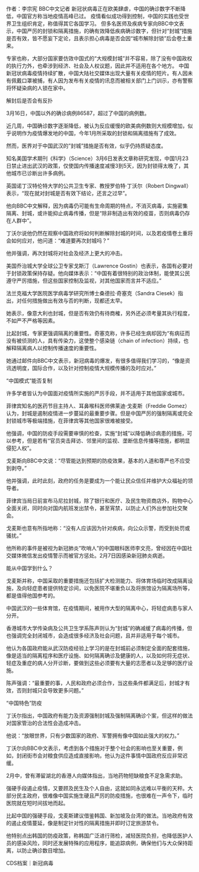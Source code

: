 作者：李宗宪 BBC中文记者 新冠状病毒正在欧美肆虐，中国的确诊数字不断降低，中国官方称当地疫情高峰已过。 疫情看似成功得到控制，中国的实践也受世界卫生组织肯定，称值得其它各国学习。 但多名医师及疾病专家向BBC中文表示，中国严厉的封锁和隔离措施，的确有效降低疾病确诊数字，但针对“封城”措施是否有效，皆不愿妄下定论，且表示担心病毒是否会因“城市解除封锁”后会卷土重来。

专家也称，大部分国家要仿效中国式的“大规模封城”并不容易，除了没有中国政权的执行力外，也牵涉到经济、社会及人权议题，因此并不适用在各个地方。 中国新冠状病毒疫情持续扩散，中国大陆社交媒体出现大量有关疫情的短片。有人因未有佩戴口罩被捕，有人因为发布有关疫情的讯息而被相关部门上门训示，亦有警察将怀疑染病的人锁在家中。

解封后是否会有反扑

3月16日，中国以外的确诊病例86587，超过了中国的病例数。

近几周，中国确诊数字逐渐降低，被认为反应缓慢的欧美病例数则大规模增加，似乎说明作为疫情爆发地的中国，今年1月所采取的封锁和隔离措施有了成效。

然而，医界对于中国武汉的&#8221;封城&#8221;措施是否有效，似乎仍持质疑态度。

知名美国学术期刊《科学》（Science）3月6日发表文章称研究发现，中国1月23日禁止进出武汉的政策，仅使国内传播速度减慢3到5天，因为封锁得太晚了，其他城市已诊断出许多病例。

英国诺丁汉特伦特大学的公共卫生专家、教授罗伯特·丁沃尔（Robert Dingwall）表示，“现在就对封城是否有效下结论，还言之过早”。

他向BBC中文解释，因为病毒仍可能有生命周期的特点，不消灭病毒，实施密集隔离、封城，或许能抑止病毒传播，但是“除非制造出有效的疫苗，否则病毒仍存在人群中”。

丁沃尔说他仍然在观察中国政府将如何判断解除封城的时间，以及若疫情卷土重将会如何应对，他问道：“难道要再次封城吗？”

他并强调，再次封城将对社会及经济上更大的冲击。

美国乔治城大学全球公卫专家戈斯汀（Lawrence Gostin）也表示，各国有必要对于封锁政策保持存疑。他向媒体表示：“中国有着很特别的政治体制，能使其公民遵守严厉措施，但这些国家控制及监视，对其他国家而言并不适应。”

法兰克福大学医院医学病毒学研究所博士桑德拉·奇塞克（Sandra Ciesek）指出，对任何措施做出有效与否的判断，现都还太早。

她表示，像意大利也封城，但是否有效仍有待商榷，另外还必须考量其执行程度，不如严不严格等因素。

比起封城，专家更强调隔离的重要性。奇塞克称，许多已经生病却因为“有病征而没有被侦测的人，具有传染力，这使整个感染链（chain of infection）持续，也解释隔离病人以控制传播速度的重要性。

她通过邮件向BBC中文表示，新冠病毒的爆发，有很多值得我们学习的，“像是资讯透明度，国际合作，以及针对控制疫情大规模传播的及时应对。”

“中国模式”能否复制

许多学者皆认为中国面对疫情所实施的严厉手段，并不适用于其他国家或城市。

菲律宾知名的医药节目主持人、耳鼻喉科医师佛莱迪·戈麦斯（Freddie Gomez）认为，封城是遏制疫情进一步蔓延的最重要步骤。但是中国严厉的强制隔离或完全封锁城市等极端措施，在菲律宾等其他国家很难被接受。

他强调，中国的防疫手段需要审慎的检查，实施“封城”以降低确诊病患的措施，可以参考，但是若有“官员突击拜访、邻里间的监视、垄断信息传播等措施，都明显侵犯人权”。

戈麦斯向BBC中文说：“尽管能达到预期的防疫效果，基本的人道和尊严也不应受到剥夺。”

他并强调，此时此刻，政府的任务是要成为一个能让民众信任并维护大众福祉的领导者。

菲律宾当局日前宣布马尼拉封城，除了银行和医疗、及民生物资商店外，购物中心全面关闭，同时向对国内航班发出禁令，甚至宵禁，以防止人们外出参加社交聚会。

戈麦斯也意有所指地称：“没有人应该因为针对疾病，向公众示警，而受到处罚或骚扰。”

他所称的事件是被视为新冠肺炎&#8221;吹哨人&#8221;的中国眼科医师李文亮，曾经因在中国社交媒体微信发出疫情警示而被官方惩处。2月7日因感染新冠肺炎病逝。

能从中国学到什么？

戈麦斯并称，中国采取的重要措施还包括扩大检测能力、将体育场临时改成隔离设施，及向轻症患者提供特定诊间，以免医院不堪重负以及将旅馆设为隔离场所等，都是值得他国参考的。

中国武汉的一些体育馆，在疫情期间，被用作大型的隔离中心，将轻症病患与家人分开。

香港城市大学传染病及公共卫生学系陈声则认为“封城”的确减缓了病毒的传播，但也强调完全封闭城市，会造成很多经济及社会问题，且并非适用于每个城市。

他认为各国政府能从武汉防疫经验上学习的是在封城前必须制定全面的配套措施，像是适当的隔离程序和医疗设施、如何隔离确诊及健康的人，以及如何将无症状、轻症及重症的病人分开诊断，要做到这些必须要有大量的志愿者以及足够的医疗设施。

陈声强调：“最重要的事，人民和政府必须合作，当这些条件都满足后，封城才有效，否则封城只会导致更多问题。”

“中国特色”防疫

丁沃尔指出，中国政府有能力及资源强制封城及强制隔离确诊个案，但这样的做法对国家管治的合法性会造成冲击。

他说：“放眼世界，只有少数国家的政府、军警拥有像中国如此强大的权力。”

丁沃尔向BBC中文表示，考虑到各个措施对于整个社会的影响也至关重要，例如，封闭街市会对粮食供应造成直接影响，他认为这件事情中国政府反应非常迟缓。

2月中，曾有滞留湖北的香港人向媒体指出，当地药物短缺粮食不足急需求助。

强硬手段遏止疫情，又要顾及民生及个人自由，这就如同永远难以平衡的天秤。大部分民主政府，很难像中国实施生硬且严厉的防疫措施，也很难在一声令下，临时医院就在短时间拔地而起。

比起中国的强硬手段，戈麦斯建议借鉴韩国、新加坡及台湾的做法。当地政府有效的遏止疫情蔓延，像是制定针对性的隔离措施并即时订定旅游禁令。

他特别点出韩国的防疫政策，称韩国广泛进行筛检，减轻医院负担，也降低医护人员的感染风险，同时还发展特殊的应用程序，能追踪病例，确保他们与大众保持距离，以防止确诊数目增加。 

CDS档案｜新冠病毒


